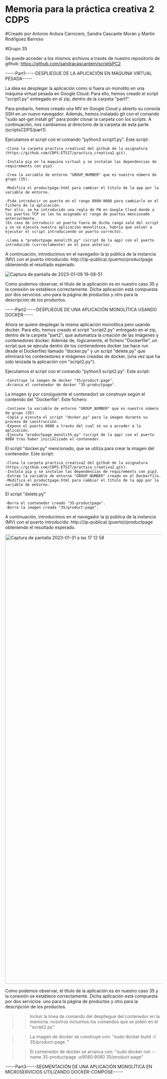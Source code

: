 # Memoria para la práctica creativa 2 CDPS
#Creado por Antonio Ardura Carnicero, Sandra Cascante Morán y Martín Rodríguez Barroso

#Grupo 35

Se puede acceder a los mismos archivos a través de nuestro repositorio de github: https://github.com/sandracascantem/scriptsPC2

-----Part1-----DESPLIEGUE DE LA APLICACIÓN EN MÁQUINA VIRTUAL PESADA-----

La idea es desplegar la aplicación como si fuera un monolito en una máquina virtual pesada en Google Cloud. Para ello, hemos creado el script "script1.py" entregado en el zip, dentro de la carpeta "part1".

Para probarlo, hemos creado una MV en Google Cloud y abierto su consola SSH en un nuevo navegador. Además, hemos instalado git con el comando "sudo apt-get install git" para poder clonar la carpeta con los scripts. A continuación, nos cambiamos al directorio de la carpeta de esta parte (scriptsCDPS/part1).

Ejecutamos el script con el comando "python3 script1.py". Este script:

	-Clona la carpeta practica_creativa2 del github de la asignatura (https://github.com/CDPS-ETSIT/practica_creativa2.git).
  
	-Instala pip en la maquina virtual y se instalan las dependencias de requirements con pip3.
  
	-Crea la variable de entorno "GROUP_NUMBER" que es nuestro número de grupo (35).
  
	-Modifica el productpage.html para cambiar el título de la app por la variable de entorno.
  
	-Pide introducir un puerto en el rango 8980-9080 para cambiarlo en el fichero de la aplicación. 
	Por ello, se ha introducido una regla de FW en Google Cloud donde a los puertos TCP se les ha asignado el rango de puertos mencionado anteriormente. 
	(En caso de introducir un puerto fuera de dicho rango sale del script y no se ejecuta nuestra aplicación monolítica, habría que volver a ejecutar el script introduciendo un puerto correcto).
  
	-Llama a "productpage_monolith.py" (script de la app) con el puerto introducido (correctamente) en el paso anterior.


A continuación, introducimos en el navegador la ip pública de la instancia (MV) con el puerto introducido: http://(ip-publica):(puerto)/productpage obteniendo el resultado esperado.
  
![Captura de pantalla de 2023-01-09 19-08-51](https://user-images.githubusercontent.com/99333138/211384476-570fd7cf-4d89-411f-bf6a-d37cfc534b9b.png)

Como podemos observar, el título de la aplicación es en nuestro caso 35 y la conexión se establece correctamente. Dicha aplicación está compuesta por dos servicios: uno para la página de productos y otro para la descripción de los productos.



-----Part2-----DESPLIEGUE DE UNA APLICACIÓN MONOLÍTICA USANDO DOCKER-----

Ahora se quiere desplegar la misma aplicación monolítica pero usando docker. Para ello, hemos creado el script "script2.py" entregado en el zip, dentro de la carpeta "part2", que automatiza la creación de las imágenes y contenedores docker. Además de, lógicamente, el fichero "Dockerfile", un script que se ejecuta dentro de los contenedores docker (se hace run desde el Dockerfile) llamado "docker.py" y un script "delete.py" que eliminará los contenedores e imágenes creadas de docker, (una vez que ha sido lanzada la aplicación con "script2.py").

Ejecutamos el script con el comando "python3 script2.py". Este script:

	-Construye la imagen de docker "35/product-page".
	-Arranca el contenedor de docker "35-productpage".


La imagen (y por consiguiente el contenedor) se construye según el contenido del "Dockerfile". Este fichero:

	-Contiene la variable de entorno "GROUP_NUMBER" que es nuestro número de grupo (35).
	-Copia y ejecuta el script "docker.py" para la imagen durante su proceso de construcción.
	-Expone el puerto 9080 a través del cual se va a acceder a la aplicación.
	-Ejecuta "productpage_monolith.py" (script de la app) con el puerto 9080 tras haber inicializado el contenedor.


El script "docker.py" mencionado, que se utiliza para crear la imagen del contenedor. Este script:

	-Clona la carpeta practica_creativa2 del github de la asignatura (https://github.com/CDPS-ETSIT/practica_creativa2.git).
	-Instala pip y se instalan las dependencias de requirements con pip3.
	-Extrae la variable de entorno "GROUP_NUMBER" creado en el Dockerfile.
	-Modifica el productpage.html para cambiar el título de la app por la variable de entorno.
	
	
El script "delete.py"

	-Borra el contenedor creado "35-productpage".
	-Borra la imagen creada "35/product-page".
	

A continuación, introducimos en el navegador la ip pública de la instancia (MV) con el puerto introducido: http://(ip-publica):(puerto)/productpage obteniendo el resultado esperado.

<img width="1440" alt="Captura de pantalla 2023-01-31 a las 17 12 58" src="https://user-images.githubusercontent.com/99333138/215816874-f219570c-837b-4cc8-8e82-385e753abe8e.png">

Como podemos observar, el título de la aplicación es en nuestro caso 35 y la conexión se establece correctamente. Dicha aplicación está compuesta por dos servicios: uno para la página de productos y otro para la descripción de los productos.


>> Incluir la línea de comando del despliegue del contenedor en la memoria: nosotros incluimos los comandos que se piden en el "script2.py"

>> La imagen de docker se construye con: "sudo docker build -t 35/product-page ."

>> El contenedor de docker se arranca con: "sudo docker run --name 35-productpage -p9080:9080 35/product-page"



-----Part3-----SEGMENTACIÓN DE UNA APLICACIÓN MONOLÍTICA EN MICROSERVICIOS UTILIZANDO DOCKER-COMPOSE-----
